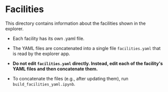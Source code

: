 # Facilities

This directory contains information about the facilities shown in the explorer.

 - Each facility has its own .yaml file.

 - The YAML files are concatenated into a single file `facilities.yaml` that is read by the explorer app.

 - **Do not edit `facilities.yaml` directly. Instead, edit each of the facility's YAML files and then concatenate them.**

 - To concatenate the files (e.g., after updating them), run `build_facilities_yaml.ipynb`.